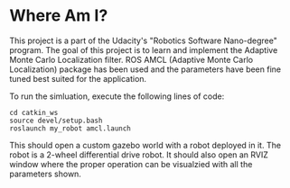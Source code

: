 # Where Am I?

This project is a part of the Udacity's "Robotics Software Nano-degree" program. The goal of this project is to learn and implement the Adaptive Monte Carlo Localization filter. ROS AMCL (Adaptive Monte Carlo Localization) package has been used and the parameters have been fine tuned best suited for the application.

To run the simluation, execute the following lines of code:

```
cd catkin_ws
source devel/setup.bash
roslaunch my_robot amcl.launch
```
This should open a custom gazebo world with a robot deployed in it. The robot is a 2-wheel differential drive robot. It should also open an RVIZ window where the proper operation can be visualzied with all the parameters shown. 
